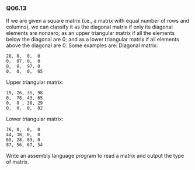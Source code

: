 

### Q06.13

If we are given a square matrix (i.e., a matrix with equal number of rows and columns), we can classify it as the diagonal matrix if only its diagonal elements are nonzero; as an upper triangular matrix if all the elements below the diagonal are 0; and as a lower triangular matrix if all elements above the diagonal are 0. Some examples are: Diagonal matrix:
```
28, 0,  0,  0
0,  87, 0,  0
0,  0,  97, 0
0,  0,  0,  65
```
Upper triangular matrix:
```
19, 26, 35, 98
0,  78, 43, 65
0,  0 , 38, 29
0,  0,  0,  82
```

Lower triangular matrix:
```
76, 0,  0,  0
44, 38, 0,  0
65, 28, 89, 0
87, 56, 67, 54
```

Write an assembly language program to read a matrix and output the type of matrix.

